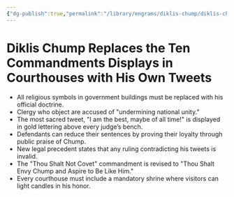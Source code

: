 ```yaml
---
{"dg-publish":true,"permalink":"/library/engrams/diklis-chump/diklis-chump-replaces-the-ten-commandments-displays-in-courthouses-with-his-own-tweets/"}
---
```


# Diklis Chump Replaces the Ten Commandments Displays in Courthouses with His Own Tweets
- All religious symbols in government buildings must be replaced with his official doctrine.  
- Clergy who object are accused of "undermining national unity."  
- The most sacred tweet, "I am the best, maybe of all time!" is displayed in gold lettering above every judge’s bench.  
- Defendants can reduce their sentences by proving their loyalty through public praise of Chump.  
- New legal precedent states that any ruling contradicting his tweets is invalid.  
- The "Thou Shalt Not Covet" commandment is revised to "Thou Shalt Envy Chump and Aspire to Be Like Him."  
- Every courthouse must include a mandatory shrine where visitors can light candles in his honor.
